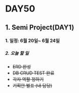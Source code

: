 # DAY50

## 1. Semi Project(DAY1)

#### 1. 일정: 6월 20일~ 6월 24일
##### 2. 오늘 할 일
* ~~ERD 완성~~
* ~~DB CRUD TEST 완료~~
* ~~각자 역할 정하기~~
* ~~기획안 벌표 (내 담당)~~
